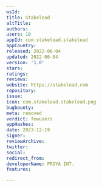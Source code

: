 ```yaml
---
wsId: 
title: Stakelead
altTitle: 
authors: 
users: 10
appId: com.stakelead.stakelead
appCountry: 
released: 2022-06-04
updated: 2022-06-04
version: '1.0'
stars: 
ratings: 
reviews: 
website: https://stakelead.com
repository: 
issue: 
icon: com.stakelead.stakelead.png
bugbounty: 
meta: removed
verdict: fewusers
appHashes: 
date: 2023-12-19
signer: 
reviewArchive: 
twitter: 
social: 
redirect_from: 
developerName: PROYA INT.
features: 

---
```


